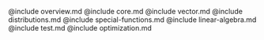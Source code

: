 @include overview.md
@include core.md
@include vector.md
@include distributions.md
@include special-functions.md
@include linear-algebra.md
@include test.md
@include optimization.md
